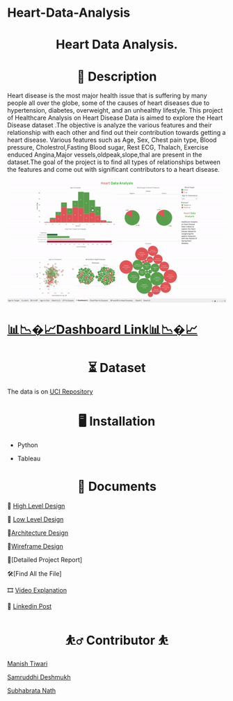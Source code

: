 # Heart-Data-Analysis
<h1 align="center">Heart Data Analysis.</h1>



<h1 align="center">📝 Description</h1>


Heart disease is the most major health issue that is suffering by many people all over the globe, 
some of the causes of heart diseases due to hypertension, diabetes, overweight, and an 
unhealthy lifestyle. This project of Healthcare Analysis on Heart Disease Data is aimed to explore 
the Heart Disease dataset .The objective is analyze the various features and their relationship 
with each other and find out their contribution towards getting a heart disease.
Various features such as Age, Sex, Chest pain type, Blood pressure, Cholestrol,Fasting Blood 
sugar, Rest ECG, Thalach, Exercise enduced Angina,Major vessels,oldpeak,slope,thal are 
present in the dataset.The goal of the project is to find all types of relationships between the 
features and come out with significant contributors to a heart disease.



![alt-text](https://github.com/subha996/Heart-Data-Analysis/blob/main/dashboard.gif)

# [📊📉�📈Dashboard Link📊📉�📈](https://public.tableau.com/app/profile/subhabrata.nath/viz/HeartDiseaseV2/Dashboard1?publish=yes)


<h1 align="center">⏳ Dataset</h1>

The data is on [UCI Repository](https://archive.ics.uci.edu/ml/datasets/heart+Disease)

<h1 align="center">🖥️ Installation</h1>

* Python

* Tableau


<h1 align="center">📜 Documents</h1>

📜 [High Level Design]()

📜 [Low Level Design]()

📜[Architecture Design]()

📜[Wireframe Design]()

📜[Detailed Project Report]

🛠[Find All the File]

🎞 [Video Explanation](https://youtu.be/k0U0jlu0C5o)

🎈 [Linkedin Post](https://www.linkedin.com/posts/manishtiwarii_datafam-dataviz-activity-6839462622325211136-NqnW/)




<h1 align="center">⛹️‍♂️ Contributor ⛹️‍</h1>

[Manish Tiwari](https://www.linkedin.com/in/manishtiwarii/?miniProfileUrn=urn%3Ali%3Afs_miniProfile%3AACoAABceCrUBpfXSsxc2CoF8CYpdZjrLW3oL_pM)

[Samruddhi Deshmukh](https://www.linkedin.com/in/samruddhi-deshmukh-aa4a28136/)

[Subhabrata Nath](https://www.linkedin.com/in/subhabrata-nath-181375115/)
